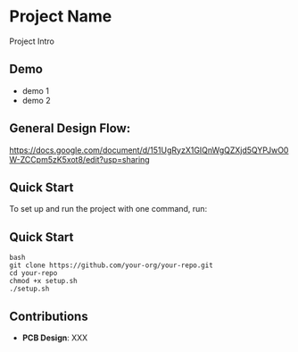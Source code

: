 
# Project Name
Project Intro


## Demo
* demo 1
* demo 2

## General Design Flow:
https://docs.google.com/document/d/151UgRyzX1GIQnWgQZXjd5QYPJwO0W-ZCCpm5zK5xot8/edit?usp=sharing

## Quick Start

To set up and run the project with one command, run:

## Quick Start

```
bash
git clone https://github.com/your-org/your-repo.git
cd your-repo
chmod +x setup.sh
./setup.sh
```

## Contributions

- **PCB Design**: XXX
